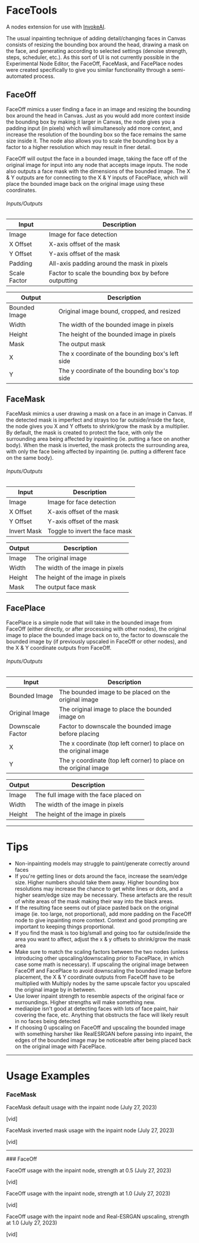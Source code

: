 # FaceTools

A nodes extension for use with [InvokeAI](https://github.com/invoke-ai/InvokeAI "InvokeAI").

The usual inpainting technique of adding detail/changing faces in Canvas consists of resizing the bounding box around the head, drawing a mask on the face, and generating according to selected settings (denoise strength, steps, scheduler, etc.). As this sort of UI is not currently possible in the Experimental Node Editor, the FaceOff, FaceMask, and FacePlace nodes were created specifically to give you similar functionality through a semi-automated process.

## FaceOff

FaceOff mimics a user finding a face in an image and resizing the bounding box around the head in Canvas. Just as you would add more context inside the bounding box by making it larger in Canvas, the node gives you a padding input (in pixels) which will simultanesoly add more context, and increase the resolution of the bounding box so the face remains the same size inside it. The node also allows you to scale the bounding box by a factor to a higher resolution which may result in finer detail.

FaceOff will output the face in a bounded image, taking the face off of the original image for input into any node that accepts image inputs. The node also outputs a face mask with the dimensions of the bounded image. The X & Y outputs are for connecting to the X & Y inputs of FacePlace, which will place the bounded image back on the original image using these coordinates.

###### Inputs/Outputs

| Input | Description |
| -------- | ------------ |
| Image | Image for face detection |
| X Offset | X-axis offset of the mask |
| Y Offset | Y-axis offset of the mask |
| Padding | All-axis padding around the mask in pixels |
| Scale Factor | Factor to scale the bounding box by before outputting |

| Output | Description |
| -------- | ------------ |
| Bounded Image | Original image bound, cropped, and resized |
| Width | The width of the bounded image in pixels |
| Height | The height of the bounded image in pixels |
| Mask | The output mask |
| X | The x coordinate of the bounding box's left side |
| Y | The y coordinate of the bounding box's top side |



## FaceMask

FaceMask mimics a user drawing a mask on a face in an image in Canvas. If the detected mask is imperfect and strays too far outside/inside the face, the node gives you X and Y offsets to shrink/grow the mask by a multiplier. By default, the mask is created to protect the face, with only the surrounding area being affected by inpainting (ie. putting a face on another body). When the mask is inverted, the mask protects the surrounding area, with only the face being affected by inpainting (ie. putting a different face on the same body).

###### Inputs/Outputs

| Input | Description |
| -------- | ------------ |
| Image | Image for face detection |
| X Offset | X-axis offset of the mask |
| Y Offset | Y-axis offset of the mask |
| Invert Mask | Toggle to invert the face mask |

| Output | Description |
| -------- | ------------ |
| Image | The original image |
| Width | The width of the image in pixels |
| Height | The height of the image in pixels |
| Mask | The output face mask |



## FacePlace

FacePlace is a simple node that will take in the bounded image from FaceOff (either directly, or after processing with other nodes), the original image to place the bounded image back on to, the factor to downscale the bounded image by (if previously upscaled in FaceOff or other nodes), and the X & Y coordinate outputs from FaceOff.

###### Inputs/Outputs

| Input | Description |
| -------- | ------------ |
| Bounded Image | The bounded image to be placed on the original image |
| Original Image | The original image to place the bounded image on |
| Downscale Factor | Factor to downscale the bounded image before placing |
| X | The x coordinate (top left corner) to place on the original image |
| Y | The y coordinate (top left corner) to place on the original image |

| Output | Description |
| -------- | ------------ |
| Image | The full image with the face placed on |
| Width | The width of the image in pixels |
| Height | The height of the image in pixels |
<hr>

# Tips

- Non-inpainting models may struggle to paint/generate correctly around faces
- If you're getting lines or dots around the face, increase the seam/edge size. Higher numbers should take them away. Higher bounding box resolutions may increase the chance to get white lines or dots, and a higher seam/edge size may be necessary. These artefacts are the result of white areas of the mask making their way into the black areas.
- If the resulting face seems out of place pasted back on the original image (ie. too large, not proportional), add more padding on the FaceOff node to give inpainting more context. Context and good prompting are important to keeping things proportional.
- If you find the mask is too big/small and going too far outside/inside the area you want to affect, adjust the x & y offsets to shrink/grow the mask area
- Make sure to match the scaling factors between the two nodes (unless introducing other upscaling/downscaling prior to FacePlace, in which case some math is necessary). If upscaling the original image between FaceOff and FacePlace to avoid downscaling the bounded image before placement, the X & Y coordinate outputs from FaceOff have to be multiplied with Multiply nodes by the same upscale factor you upscaled the original image by in between.
- Use lower inpaint strength to resemble aspects of the original face or surroundings. Higher strengths will make something new.
- mediapipe isn't good at detecting faces with lots of face paint, hair covering the face, etc. Anything that obstructs the face will likely result in no faces being detected
- If choosing 0 upscaling on FaceOff and upscaling the bounded image with something harsher like RealESRGAN before passing into inpaint, the edges of the bounded image may be noticeable after being placed back on the original image with FacePlace.
<hr>

# Usage Examples

### FaceMask

FaceMask default usage with the inpaint node (July 27, 2023)

[vid]

FaceMask inverted mask usage with the inpaint node (July 27, 2023)

[vid]

<hr>
### FaceOff

FaceOff usage with the inpaint node, strength at 0.5 (July 27, 2023)

[vid]

FaceOff usage with the inpaint node, strength at 1.0 (July 27, 2023)

[vid]

FaceOff usage with the inpaint node and Real-ESRGAN upscaling, strength at 1.0 (July 27, 2023)

[vid]